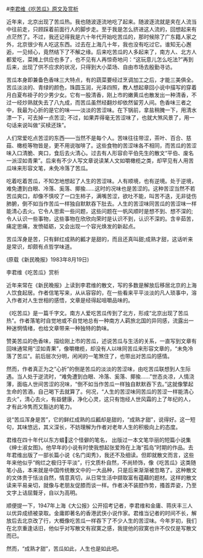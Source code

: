 #[李君维《吃苦瓜》原文及赏析](https://www.vrrw.net/wx/9214.html)

近年来，北京出现了苦瓜热。我也随波逐流地吃了起来。随波逐流就是夹在人流当中往前走，只顾踩着前面行人的脚步走。至于我是怎么挤进这人流的，回想起来有点茫然了。不过，我还记得我是六十年代开始吃苦瓜的，那时候除了广东籍人家之外，北京很少有人吃这东西。过去在上海几十年，我也没有吃过它。谁知无心邂逅，一见倾心，竟然结下了不解之缘。后来吃苦瓜的人多起来了，南方人、北方人都爱吃，菜摊上供应也多了，也不见有人再惊奇地问：“这玩意儿怎么吃法?”再到后来，出现了供不应求的状况，只得到大小菜场、自由市场去殷勤寻访。

苦瓜本身即兼备色香味三大特点，有的蔬菜要经过烹调加工之后，才能三美俱全。苦瓜淡淡的、青绿的颜色，珠圆玉润，光泽四照，教人想起章回小说中描写的穿着月白夏布褂子的少男少女。它有一股清香，刚上市的嫩黄瓜也散发出一种清香，不过一经炒熟就失去了八九成，而苦瓜虽然经翻炒却依然留芳人间。色香味三者之中，我最为心折的是它的味——淡淡的苦涩味。在下锅前，拿盐稍腌一下，用清水漂一下，可去掉一点苦涩; 不过，如果弄得毫无苦涩味了，也就大煞风景了，用一句话来说叫做“买椟还珠”。



人们常爱吃点苦涩的东西——当然不是每个人。苦味往往带涩，茶叶、百合、慈菇、橄榄等物皆是，更不用说咖啡了。这些食物的苦涩味各不相同，而苦瓜的苦涩味入口清脆、爽口，食后去火清心。过去有人形容俞平伯先生的散文“平伯、废名一派涩如青果”。后来有不少人写文章说读某人文如嚼橄榄之类，却罕见有人用苦瓜味来形容文笔，未免冷落了苦瓜。

吃着吃着苦瓜，不知怎地想起了人生的苦涩味。人有顺境，也有逆境。处于逆境，难免遭到白眼、冷落、奚落、揶揄……这时的况味也是苦涩的。这种苦涩当然不若苦瓜爽口，却像不慎咬了一口生柿子，满嘴苦涩，欲吐不能，叫苦不迭，无非徒伤肺腑，倒不如当作苦瓜一样独自默默吞下肚去。人生的苦涩味同苦瓜的苦涩味一样能清心去火。它令人思索一些问题，这些问题在一帆风顺时是想不到、想不深的;令人认识一些事物，这些事物在欣欣向荣时是认识不到，认识不深的。含辛茹苦，痛定思痛，发愤砥砺，又会出现一个容光焕发的新起点。

苦瓜浑身是苦，只有鲜红成熟的瓤才是甜的，而且还真叫甜;成熟才甜，这话听来是常识，却颇有点哲学味道。

(原载《新民晚报》1983年8月19日)

李君维《吃苦瓜》赏析

近年来常在《新民晚报》上读到李君维的散文，写的多数是解放后移居北京的上海人饮食起居。作者信笔写来，从从容容的，在一些看来平平淡淡的凡人琐事中，溶入作者对人生世相的感悟，文章是经得起咀嚼品味的。

《吃苦瓜》是一篇千字文。南方人爱吃苦瓜传到了北方，形成“北京出现了苦瓜热”。作者落笔时自觉地或不自觉地总有一种南方人羁旅北国的异同感，流露出一种迷惘情绪，也给文章带来一种独特的韵味。

赞美苦瓜的色香味，描绘刚上市的苦瓜，述说苦瓜与生活的关系，一直写到文章有回味通常用“涩如青果”，像嚼橄榄，却没有人以味同苦瓜来形容文章的，“未免冷落了苦瓜”。前后层次分明，闲闲的一笔煞住了，也带出对苦瓜的感情。

然而，作者真正为之“心折”的倒是苦瓜的淡淡的苦涩味，由吃苦瓜联想到人生际遇。当人处于逆流时，“难免遭到白眼、冷落、奚落、揶揄……”世态炎凉，人情浇薄，面临人世间苦涩的况味，“倒不如当作苦瓜一样独自默默吞下去。”这就像擎起生命的苦酒，自己喝下去就算了。何况，“人生的苦涩味同苦瓜的苦涩一样能清心去火”，清心去火，有益健康，净化心灵，这只有饱经人世风霜的上了年纪的人，才有此冷隽而又豁达的笔力。

说“苦瓜浑身是苦”，它的鲜红成熟的瓜瓤却是甜的，“成熟才甜”，说得好。这一短句，其味悠远，其义深长，不妨理解为作者对老年人生的积极向上的态度。

君维在四十年代以东方蝃这个怪僻的笔名， 出版过一本文笔华丽的短篇小说集《绅士淑女图》。他早年的小说有时使我想起张爱玲在上海“孤岛”时期的作品。去年君维出版了一部长篇小说《名门闺秀》，我还不及细读。但即就散文而言，这些年来他似乎“绚烂之极归于平淡”，行文质朴自然，不尚矫饰，像《吃苦瓜》这类随笔小品，本来就是中国传统散文中的一大品种，只是后来渐渐被忽略了。这种散文的文体贵于恬淡自然，情意真切，从日常生活中撷取富有蕴藉的题材。这样的散文读来平易亲切，就像与老朋友促膝而谈一样。作者决不装腔作势，搔首弄姿，乃至文字上诘屈聱牙，自以为高明。

顺便提一下，1947年上海《大公报》公开招考记者，李君维和金庸、蒋庆丰三人以优异成绩被录取。金庸即著名的香港武侠小说作家。君维当记者的时间不长，解放后去北京改了行，大概像吃苦瓜一样吞下了不少人生的苦涩味。今年岁初，我们在北京重逢话旧，他似乎对写散文有寂寞之感，我提他的寂寞也许不仅仅是写散文而已。

然而，“成熟才甜”，苦瓜如此，人生也是如此吧。

